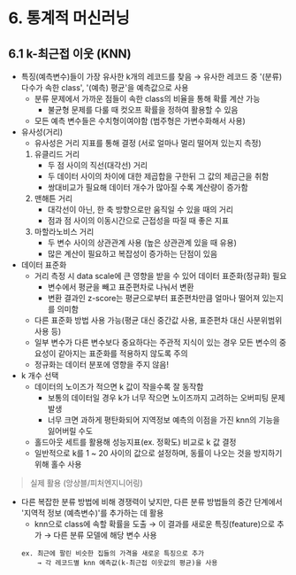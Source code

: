# 6. 통계적 머신러닝

## 6.1 k-최근접 이웃 (KNN)
- 특징(예측변수)들이 가장 유사한 k개의 레코드를 찾음 → 유사한 레코드 중 '(분류) 다수가 속한 class', '(예측) 평균'을 예측값으로 사용
	- 분류 문제에서 가까운 점들이 속한 class의 비율을 통해 확률 계산 가능
		- 불균형 문제를 다룰 때 컷오프 확률을 정하여 활용할 수 있음 
	- 모든 예측 변수들은 수치형이여야함 (범주형은 가변수화해서 사용)
- 유사성(거리)
	- 유사성은 거리 지표를 통해 결정 (서로 얼마나 멀리 떨어져 있는지 측정)
	1. 유클리드 거리
		- 두 점 사이의 직선(대각선) 거리
		- 두 데이터 사이의 차이에 대한 제곱합을 구한뒤 그 값의 제곱근을 취함
		- 쌍대비교가 필요해 데이터 개수가 많아질 수록 계산량이 증가함
	2. 맨해튼 거리
		- 대각선이 아닌, 한 축 방향으로만 움직일 수 있을 때의 거리
		- 점과 점 사이의 이동시간으로 근접성을 따질 때 좋은 지표
	3. 마할라노비스 거리
		- 두 변수 사이의 상관관계 사용 (높은 상관관계 있을 때 유용)
		- 많은 계산이 필요하고 복잡성이 증가하는 단점이 있음
- 데이터 표준화
	- 거리 측정 시 data scale에 큰 영향을 받을 수 있어 데이터 표준화(정규화) 필요
		- 변수에서 평균을 빼고 표준편차로 나눠서 변환
		- 변환 결과인 z-score는 평균으로부터 표준편차만큼 얼마나 떨어져 있는지를 의미함
	- 다른 표준화 방법 사용 가능(평균 대신 중간값 사용, 표준편차 대신 사분위범위 사용 등)
	- 일부 변수가 다른 변수보다 중요하다는 주관적 지식이 있는 경우 모든 변수의 중요성이 같아지는 표준화를 적용하지 않도록 주의
	- 정규화는 데이터 분포에 영향을 주지 않음!
- k 개수 선택
	- 데이터의 노이즈가 적으면 k 값이 작을수록 잘 동작함 
		- 보통의 데이터일 경우 k가 너무 작으면 노이즈까지 고려하는 오버피팅 문제 발생
		- 너무 크면 과하게 평탄화되어 지역정보 예측의 이점을 가진 knn의 기능을 잃어버릴 수도
	- 홀드아웃 세트를 활용해 성능지표(ex. 정확도) 비교로 k 값 결정
	- 일반적으로 k를 1 ~ 20 사이의 값으로 설정하며, 동률이 나오는 것을 방지하기 위해 홀수 사용
	
> 실제 활용 (앙상블/피처엔지니어링)
- 다른 복잡한 분류 방법에 비해 경쟁력이 낮지만, 다른 분류 방법들의 중간 단계에서 '지역적 정보 (예측변수)'를 추가하는 데 활용
	- knn으로 class에 속할 확률을 도출 → 이 결과를 새로운 특징(feature)으로 추가 → 다른 분류 모델에 해당 변수 사용
	```
	ex. 최근에 팔린 비슷한 집들의 가격을 새로운 특징으로 추가
	    → 각 레코드별 knn 예측값(k-최근접 이웃값의 평균)을 사용
	```